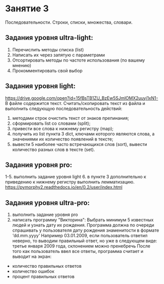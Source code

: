 # Занятие 3 
Последовательности. Строки, списки, множества, словари.

## Задания уровня ultra-light:
1.	Перечислить методы списка (list) 
2.	Написать их через запятую с параметрами
3.	Отсортировать методы по частоте использования (по вашему мнению)
4.	Прокомментировать свой выбор

## Задания уровня light:
https://drive.google.com/open?id=15fBsTB1ZU_BzEw5SJmlOMX2uuyi1xN1-
В файле содержится текст. Считать/скопировать текст из файла и выполнить следующую последовательность действий:
1.	методами строк очистить текст от знаков препинания;
2.	сформировать list со словами (split);
3.	привести все слова к нижнему регистру (map);
4.	получить из list пункта 3 dict, ключами которого являются слова, а значениями их количество появлений в тексте;
5.	вывести 5 наиболее часто встречающихся слов (sort), вывести количество разных слов в тексте (set).

## Задания уровня pro:
1-5. выполнить задание уровня light
6.	в пункте 3 дополнительно к приведению к нижнему регистру выполнить лемматизацию. https://pymorphy2.readthedocs.io/en/0.2/user/index.html

## Задания уровня ultra-pro:
1.	выполнить задание уровня pro
2.	написать программу "Викторина":
Выбрать минимум 5 известных людей и узнать дату их рождения. 
Программа должна по очереди спрашивать у пользователя дату рождения знаменитости в формате ‘dd.mm.yyyy'
Например 03.01.2009, если пользователь ответил неверно, то выводим правильный ответ, но уже в следующем виде: третье января 2009 года, склонением можно пренебречь
После того как пользователь ввел все ответы, программа считает и выводит на экран:
- количество правильных ответов
- количество ошибок
- процент правильных ответов

